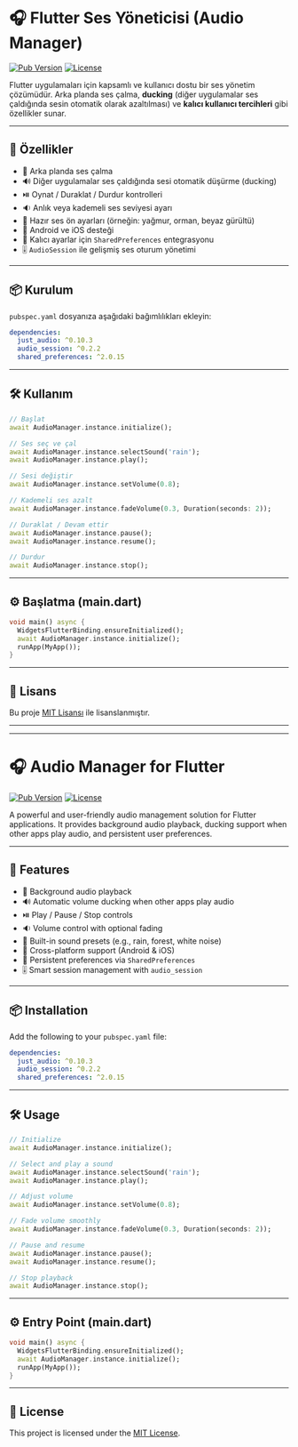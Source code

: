 

# 🎧 Flutter Ses Yöneticisi (Audio Manager)

[![Pub Version](https://img.shields.io/pub/v/audio_manager.svg)](https://pub.dev/packages/audio_manager)
[![License](https://img.shields.io/badge/license-MIT-blue.svg)](https://opensource.org/licenses/MIT)

Flutter uygulamaları için kapsamlı ve kullanıcı dostu bir ses yönetim çözümüdür. Arka planda ses çalma, **ducking** (diğer uygulamalar ses çaldığında sesin otomatik olarak azaltılması) ve **kalıcı kullanıcı tercihleri** gibi özellikler sunar.

---

## 🚀 Özellikler

- 🎵 Arka planda ses çalma
- 🔊 Diğer uygulamalar ses çaldığında sesi otomatik düşürme (ducking)
- ⏯️ Oynat / Duraklat / Durdur kontrolleri
- 🔉 Anlık veya kademeli ses seviyesi ayarı
- 🔄 Hazır ses ön ayarları (örneğin: yağmur, orman, beyaz gürültü)
- 📱 Android ve iOS desteği
- 💾 Kalıcı ayarlar için `SharedPreferences` entegrasyonu
- 🎚️ `AudioSession` ile gelişmiş ses oturum yönetimi

---

## 📦 Kurulum

`pubspec.yaml` dosyanıza aşağıdaki bağımlılıkları ekleyin:

```yaml
dependencies:
  just_audio: ^0.10.3
  audio_session: ^0.2.2
  shared_preferences: ^2.0.15
````

---

## 🛠️ Kullanım

```dart
// Başlat
await AudioManager.instance.initialize();

// Ses seç ve çal
await AudioManager.instance.selectSound('rain');
await AudioManager.instance.play();

// Sesi değiştir
await AudioManager.instance.setVolume(0.8);

// Kademeli ses azalt
await AudioManager.instance.fadeVolume(0.3, Duration(seconds: 2));

// Duraklat / Devam ettir
await AudioManager.instance.pause();
await AudioManager.instance.resume();

// Durdur
await AudioManager.instance.stop();
```

---

## ⚙️ Başlatma (main.dart)

```dart
void main() async {
  WidgetsFlutterBinding.ensureInitialized();
  await AudioManager.instance.initialize();
  runApp(MyApp());
}
```

---

## 📄 Lisans

Bu proje [MIT Lisansı](https://opensource.org/licenses/MIT) ile lisanslanmıştır.

---

---

# 🎧 Audio Manager for Flutter

[![Pub Version](https://img.shields.io/pub/v/audio_manager.svg)](https://pub.dev/packages/audio_manager)
[![License](https://img.shields.io/badge/license-MIT-blue.svg)](https://opensource.org/licenses/MIT)

A powerful and user-friendly audio management solution for Flutter applications. It provides background audio playback, ducking support when other apps play audio, and persistent user preferences.

---

## 🚀 Features

* 🎵 Background audio playback
* 🔊 Automatic volume ducking when other apps play audio
* ⏯️ Play / Pause / Stop controls
* 🔉 Volume control with optional fading
* 🔄 Built-in sound presets (e.g., rain, forest, white noise)
* 📱 Cross-platform support (Android & iOS)
* 💾 Persistent preferences via `SharedPreferences`
* 🎚️ Smart session management with `audio_session`

---

## 📦 Installation

Add the following to your `pubspec.yaml` file:

```yaml
dependencies:
  just_audio: ^0.10.3
  audio_session: ^0.2.2
  shared_preferences: ^2.0.15
```

---

## 🛠️ Usage

```dart
// Initialize
await AudioManager.instance.initialize();

// Select and play a sound
await AudioManager.instance.selectSound('rain');
await AudioManager.instance.play();

// Adjust volume
await AudioManager.instance.setVolume(0.8);

// Fade volume smoothly
await AudioManager.instance.fadeVolume(0.3, Duration(seconds: 2));

// Pause and resume
await AudioManager.instance.pause();
await AudioManager.instance.resume();

// Stop playback
await AudioManager.instance.stop();
```

---

## ⚙️ Entry Point (main.dart)

```dart
void main() async {
  WidgetsFlutterBinding.ensureInitialized();
  await AudioManager.instance.initialize();
  runApp(MyApp());
}
```

---

## 📄 License

This project is licensed under the [MIT License](https://opensource.org/licenses/MIT).

```

